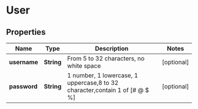 

# User


## Properties

| Name | Type | Description | Notes |
|------------ | ------------- | ------------- | -------------|
|**username** | **String** | From 5 to 32 characters, no white space |  [optional] |
|**password** | **String** | 1 number, 1 lowercase, 1 uppercase,8 to 32 character,contain 1 of [# @ $ %] |  [optional] |



